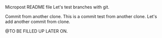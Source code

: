 Micropost README file
Let's test branches with git.

Commit from another clone.
This is a commit test from another clone.
Let's add another commit from clone.

@TO BE FILLED UP LATER ON.
